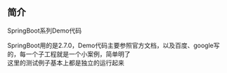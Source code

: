 ## 简介<br/> 
SpringBoot系列Demo代码<br/>

SpringBoot用的是2.7.0，Demo代码主要参照官方文档，以及百度、google写的，每一个子工程就是一个小案例，简单明了<br/>
这里的测试例子基本上都是独立的运行起来<br/>
